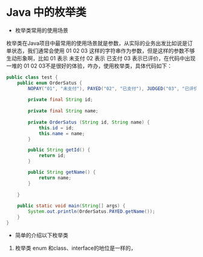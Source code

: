 # Java 中的枚举类

- 枚举类常用的使用场景

枚举类在Java项目中最常用的使用场景就是参数，从实际的业务出发比如说是订单状态，我们通常会使用 01 02 03 这样的字符串作为参数，但是这样的参数不够生动形象啊，比如 01 表示 未支付 02 表示 已支付 03 表示已评价，在代码中出现一堆的 01 02 03不是很好的体验，咋办，使用枚举类，具体代码如下：

````java
public class test {
	public enum OrderSatus {
		NOPAY("01", "未支付"), PAYED("02", "已支付"), JUDGED("03", "已评价");
		
		private final String id;
		
		private final String name;
		
		private OrderSatus (String id, String name) {
			this.id = id;
			this.name = name;
		}

		public String getId() {
			return id;
		}

		public String getName() {
			return name;
		}
		
	}
	
	public static void main(String[] args) {
		System.out.println(OrderSatus.PAYED.getName());
	}
}
````

- 简单的介绍以下枚举类

1. 枚举类 enum 和class、interface的地位是一样的，